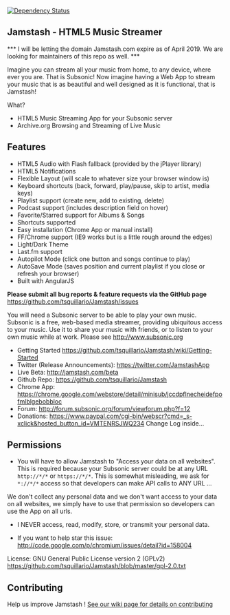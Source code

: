 [![Dependency Status](https://www.versioneye.com/user/projects/55545c4c774ff250e20000ba/badge.svg?style=flat)](https://www.versioneye.com/user/projects/55545c4c774ff250e20000ba)

Jamstash - HTML5 Music Streamer
-------------------------------

*** I will be letting the domain Jamstash.com expire as of April 2019. We are looking for maintainers of this repo as well. ***

Imagine you can stream all your music from home, to any device, where ever you are. That is Subsonic! Now imagine having a Web App to stream your music that is as beautiful and well designed as it is functional, that is Jamstash!

What?

* HTML5 Music Streaming App for your Subsonic server
* Archive.org Browsing and Streaming of Live Music

## Features

* HTML5 Audio with Flash fallback (provided by the jPlayer library)
* HTML5 Notifications
* Flexible Layout (will scale to whatever size your browser window is)
* Keyboard shortcuts (back, forward, play/pause, skip to artist, media keys)
* Playlist support (create new, add to existing, delete)
* Podcast support (includes description field on hover)
* Favorite/Starred support for Albums & Songs
* Shortcuts supported
* Easy installation (Chrome App or manual install)
* FF/Chrome support (IE9 works but is a little rough around the edges)
* Light/Dark Theme
* Last.fm support
* Autopilot Mode (click one button and songs continue to play)
* AutoSave Mode (saves position and current playlist if you close or refresh your browser)
* Built with AngularJS

**Please submit all bug reports & feature requests via the GitHub page**
https://github.com/tsquillario/Jamstash/issues

You will need a Subsonic server to be able to play your own music. Subsonic is a free, web-based media streamer, providing ubiquitous access to your music. Use it to share your music with friends, or to listen to your own music while at work. Please see http://www.subsonic.org

* Getting Started https://github.com/tsquillario/Jamstash/wiki/Getting-Started
* Twitter (Release Announcements): https://twitter.com/JamstashApp
* Live Beta: http://jamstash.com/beta
* Github Repo: https://github.com/tsquillario/Jamstash
* Chrome App: https://chrome.google.com/webstore/detail/minisub/jccdpflnecheidefpofmlblgebobbloc
* Forum: http://forum.subsonic.org/forum/viewforum.php?f=12
* Donations: https://www.paypal.com/cgi-bin/webscr?cmd=_s-xclick&hosted_button_id=VMTENRSJWQ234
Change Log inside...

## Permissions

* You will have to allow Jamstash to "Access your data on all websites". This is required because your Subsonic server could be at any URL `http://*/*` or `https://*/*`. This is somewhat misleading, we ask for `*://*/*` access so that developers can make API calls to ANY URL ...

We don't collect any personal data and we don't want access to your data on all websites, we simply have to use that permission so developers can use the App on all urls.

* I NEVER access, read, modify, store, or transmit your personal data.

* If you want to help star this issue: http://code.google.com/p/chromium/issues/detail?id=158004

License: GNU General Public License version 2 (GPLv2)
https://github.com/tsquillario/Jamstash/blob/master/gpl-2.0.txt

## Contributing

Help us improve Jamstash ! [See our wiki page for details on contributing](https://github.com/tsquillario/Jamstash/wiki/Contributing)
